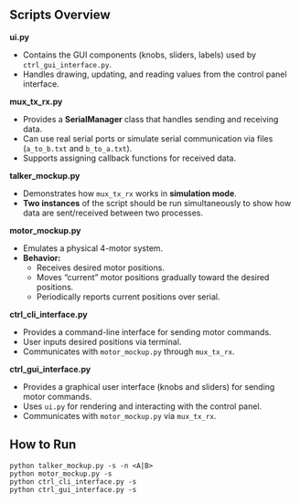 ## Scripts Overview

**ui.py**  
- Contains the GUI components (knobs, sliders, labels) used by `ctrl_gui_interface.py`.  
- Handles drawing, updating, and reading values from the control panel interface.

**mux_tx_rx.py**  
- Provides a **SerialManager** class that handles sending and receiving data.  
- Can use real serial ports or simulate serial communication via files (`a_to_b.txt` and `b_to_a.txt`).  
- Supports assigning callback functions for received data.

**talker_mockup.py**  
- Demonstrates how `mux_tx_rx` works in **simulation mode**.  
- **Two instances** of the script should be run simultaneously to show how data are sent/received between two processes.

**motor_mockup.py**  
- Emulates a physical 4-motor system.  
- **Behavior:**
  - Receives desired motor positions.
  - Moves “current” motor positions gradually toward the desired positions.
  - Periodically reports current positions over serial.

**ctrl_cli_interface.py**  
- Provides a command-line interface for sending motor commands.  
- User inputs desired positions via terminal.  
- Communicates with `motor_mockup.py` through `mux_tx_rx`.

**ctrl_gui_interface.py**  
- Provides a graphical user interface (knobs and sliders) for sending motor commands.  
- Uses `ui.py` for rendering and interacting with the control panel.  
- Communicates with `motor_mockup.py` via `mux_tx_rx`.


## How to Run

```
python talker_mockup.py -s -n <A|B>
python motor_mockup.py -s
python ctrl_cli_interface.py -s
python ctrl_gui_interface.py -s
```
